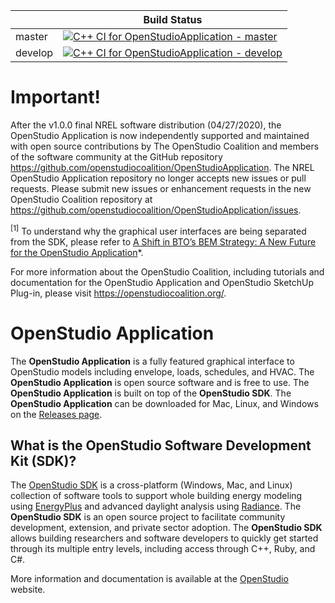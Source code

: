 |                         | Build Status |
|-------------------------|--------------|
| master                  | [![C++ CI for OpenStudioApplication - master](https://github.com/openstudiocoalition/OpenStudioApplication/workflows/C++%20CI%20for%20OpenStudioApplication/badge.svg?branch=master)](https://github.com/openstudiocoalition/OpenStudioApplication/actions?query=branch%3Amaster)|
| develop                 | [![C++ CI for OpenStudioApplication - develop](https://github.com/openstudiocoalition/OpenStudioApplication/workflows/C++%20CI%20for%20OpenStudioApplication/badge.svg?branch=develop)](https://github.com/openstudiocoalition/OpenStudioApplication/actions?query=branch%3Adevelop)      |


# Important!
After the v1.0.0 final NREL software distribution (04/27/2020), the OpenStudio Application is now independently supported and maintained with open source contributions by The OpenStudio Coalition and members of the software community at the GitHub repository https://github.com/openstudiocoalition/OpenStudioApplication. The NREL OpenStudio Application repository no longer accepts new issues or pull requests. Please submit new issues or enhancement requests in the new OpenStudio Coalition repository at https://github.com/openstudiocoalition/OpenStudioApplication/issues.

<a class="anchor" id="1"><sup>[1]</sup></a> To understand why the graphical user interfaces are being separated from the SDK, please refer to [A Shift in BTO’s BEM Strategy: A New Future for the OpenStudio Application](https://www.openstudio.net/new-future-for-openstudio-application)*.

For more information about the OpenStudio Coalition, including tutorials and documentation for the OpenStudio Application and OpenStudio SketchUp Plug-in, please visit https://openstudiocoalition.org/.

# OpenStudio Application

The **OpenStudio Application** is a fully featured graphical interface to OpenStudio models including envelope, loads, schedules, and HVAC.  The **OpenStudio Application** is open source software and is free to use.  The **OpenStudio Application** is built on top of the **OpenStudio SDK**.  The **OpenStudio Application** can be downloaded for Mac, Linux, and Windows on the [Releases page](https://github.com/openstudiocoalition/OpenStudioApplication/releases).

## What is the OpenStudio Software Development Kit (SDK)?

The [OpenStudio SDK](https://github.com/NREL/OpenStudio) is a cross-platform (Windows, Mac, and Linux) collection of software tools to support whole building energy modeling
using [EnergyPlus](https://github.com/NREL/EnergyPlus) and advanced daylight analysis using [Radiance](https://github.com/NREL/Radiance/).
The **OpenStudio SDK** is an open source project to facilitate community development, extension, and private sector adoption. The **OpenStudio SDK** allows building researchers and software developers to quickly get started through its multiple entry levels, including access through C++, Ruby, and C#.

More information and documentation is available at the [OpenStudio](https://www.openstudio.net) website.
